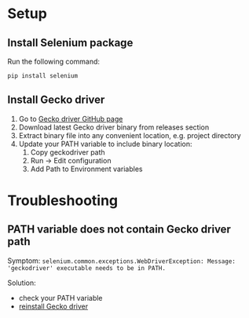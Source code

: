 # Setup

## Install Selenium package

Run the following command:
```
pip install selenium
```


## Install Gecko driver

1. Go to [Gecko driver GitHub page](https://github.com/mozilla/geckodriver)
2. Download latest Gecko driver binary from releases section
3. Extract binary file into any convenient location, e.g. project directory
4. Update your PATH variable to include binary location:
    1. Copy geckodriver path
    2. Run -> Edit configuration
    3. Add Path to Environment variables

# Troubleshooting

## PATH variable does not contain Gecko driver path

Symptom: `selenium.common.exceptions.WebDriverException: Message: 'geckodriver' executable needs to be in PATH.`

Solution:
- check your PATH variable
- [reinstall Gecko driver](#install-gecko-driver)